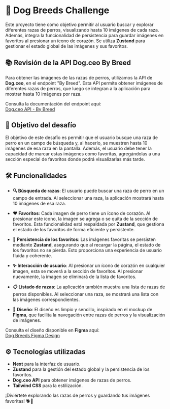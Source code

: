 # 🐶 Dog Breeds Challenge

Este proyecto tiene como objetivo permitir al usuario buscar y explorar diferentes razas de perros, visualizando hasta 10 imágenes de cada raza. Además, integra la funcionalidad de persistencia para guardar imágenes en favoritos al presionar un ícono de corazón. Se utiliza **Zustand** para gestionar el estado global de las imágenes y sus favoritos.

## 📚 Revisión de la API Dog.ceo By Breed

Para obtener las imágenes de las razas de perros, utilizamos la API de **Dog.ceo**, en el endpoint "By Breed". Esta API permite obtener imágenes de diferentes razas de perros, que luego se integran a la aplicación para mostrar hasta 10 imágenes por raza.

Consulta la documentación del endpoint aquí:  
[Dog.ceo API - By Breed](https://dog.ceo/dog-api/documentation/breed)

## 🎯 Objetivo del desafío

El objetivo de este desafío es permitir que el usuario busque una raza de perro en un campo de búsqueda y, al hacerlo, se muestren hasta 10 imágenes de esa raza en la pantalla. Además, el usuario debe tener la capacidad de marcar estas imágenes como favoritas, agregándolas a una sección especial de favoritos donde podrá visualizarlas más tarde.

## 🛠️ Funcionalidades

- **🔍 Búsqueda de razas**: El usuario puede buscar una raza de perro en un campo de entrada. Al seleccionar una raza, la aplicación mostrará hasta 10 imágenes de esa raza.
  
- **❤️ Favoritos**: Cada imagen de perro tiene un ícono de corazón. Al presionar este ícono, la imagen se agrega o se quita de la sección de favoritos. Esta funcionalidad está respaldada por **Zustand**, que gestiona el estado de los favoritos de forma eficiente y persistente.
  
- **💾 Persistencia de los favoritos**: Las imágenes favoritas se persisten mediante **Zustand**, asegurando que al recargar la página, el estado de los favoritos no se pierda. Esto proporciona una experiencia de usuario fluida y coherente.

- **✨ Interacción de usuario**: Al presionar un ícono de corazón en cualquier imagen, esta se moverá a la sección de favoritos. Al presionar nuevamente, la imagen se eliminará de la lista de favoritos.

- **📋 Listado de razas**: La aplicación también muestra una lista de razas de perros disponibles. Al seleccionar una raza, se mostrará una lista con las imágenes correspondientes.

- **🎨 Diseño**: El diseño es limpio y sencillo, inspirado en el mockup de **Figma**, que facilita la navegación entre razas de perros y la visualización de imágenes.  

Consulta el diseño disponible en **Figma** aquí:  
[Dog Breeds Figma Design](https://www.figma.com/design/GsigoCnExV2jjTBanMZwFr/Dog-Breeds?node-id=0-1&p=f&t=8LEubC1qxGQI02m2-0)

## ⚙️ Tecnologías utilizadas

- **Next** para la interfaz de usuario.
- **Zustand** para la gestión del estado global y la persistencia de los favoritos.
- **Dog.ceo API** para obtener imágenes de razas de perros.
- **Tailwind CSS** para la estilización.


¡Diviértete explorando las razas de perros y guardando tus imágenes favoritas! 🐕💖
